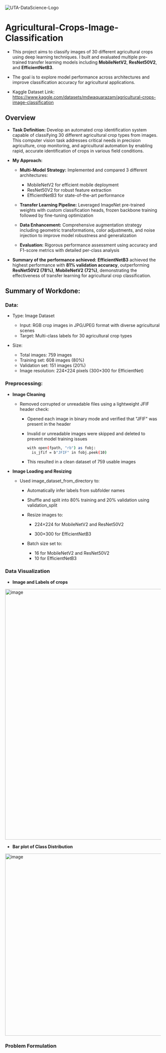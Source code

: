 ![UTA-DataScience-Logo](https://github.com/user-attachments/assets/6d626bcc-5430-4356-927b-97764939109d)

# Agricultural-Crops-Image-Classification

* This project aims to classify images of 30 different agricultural crops using deep learning techniques. I built and evaluated multiple pre-trained transfer learning models including **MobileNetV2**, **ResNet50V2**, and **EfficientNetB3**.
  
* The goal is to explore model performance across architectures and improve classification accuracy for agricultural applications.

* Kaggle Dataset Link: https://www.kaggle.com/datasets/mdwaquarazam/agricultural-crops-image-classification

## Overview

* **Task Definition:** Develop an automated crop identification system capable of classifying 30 different agricultural crop types from images. This computer vision task addresses critical needs in precision agriculture, crop monitoring, and agricultural automation by enabling rapid, accurate identification of crops in various field conditions.

* **My Approach:**
  * **Multi-Model Strategy:**
    Implemented and compared 3 different architectures:
    * MobileNetV2 for efficient mobile deployment
    * ResNet50V2 for robust feature extraction
    * EfficientNetB3 for state-of-the-art performance
      
  * **Transfer Learning Pipeline:** Leveraged ImageNet pre-trained weights with custom classification heads, frozen backbone training followed by fine-tuning optimization
    
  * **Data Enhancement:** Comprehensive augmentation strategy including geometric transformations, color adjustments, and noise injection to improve model robustness and generalization
    
  * **Evaluation:** Rigorous performance assessment using accuracy and F1-score metrics with detailed per-class analysis

* **Summary of the performance achieved:** **EfficientNetB3** achieved the highest performance with **81% validation accuracy**, outperforming **ResNet50V2 (78%)**, **MobileNetV2 (72%)**, demonstrating the effectiveness of transfer learning for agricultural crop classification.

## Summary of Workdone:

### Data:

* Type: Image Dataset
  * Input: RGB crop images in JPG/JPEG format with diverse agricultural scenes
  * Target: Multi-class labels for 30 agricultural crop types

* Size:
  * Total images: 759 images
  * Training set: 608 images (80%)
  * Validation set: 151 images (20%)
  * Image resolution: 224×224 pixels (300×300 for EfficientNet)
 
### Preprocessing:

* **Image Cleaning**
  * Removed corrupted or unreadable files using a lightweight JFIF header check:
    
    * Opened each image in binary mode and verified that "JFIF" was present in the header
      
    * Invalid or unreadable images were skipped and deleted to prevent model training issues
      
      ```sh
      with open(fpath, "rb") as fobj:
        is_jfif = b"JFIF" in fobj.peek(10)
      ```
    * This resulted in a clean dataset of 759 usable images

* **Image Loading and Resizing**
  * Used image_dataset_from_directory to:
    
    * Automatically infer labels from subfolder names
      
    * Shuffle and split into 80% training and 20% validation using validation_split
      
    * Resize images to:
      * 224×224 for MobileNetV2 and ResNet50V2
        
      * 300×300 for EfficientNetB3
        
    * Batch size set to:
      * 16 for MobileNetV2 and ResNet50V2
      * 10 for EfficientNetB3

### Data Visualization

* **Image and Labels of crops**
<img width="793" height="812" alt="image" src="https://github.com/user-attachments/assets/19955d4a-0f7d-40ab-b24f-82417fecb28a" />

* **Bar plot of Class Distribution**
<img width="1189" height="590" alt="image" src="https://github.com/user-attachments/assets/e7f3264c-cb6d-4345-8b6e-e5ce1bdde93e" />

### Problem Formulation
